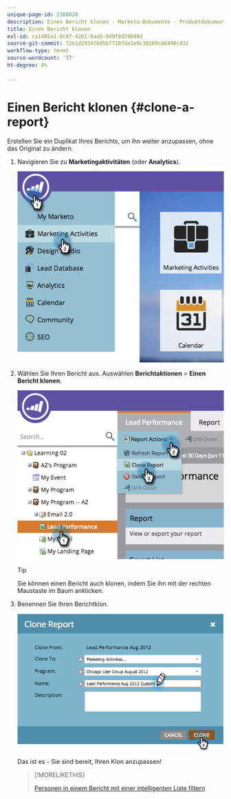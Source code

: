 ```yaml
---
unique-page-id: 2360028
description: Einen Bericht klonen - Marketo-Dokumente - Produktdokumentation
title: Einen Bericht klonen
exl-id: ca1485a1-0c07-4261-8aa5-9d9f8d29046d
source-git-commit: 72e1d29347bd5b77107da1e9c30169cb6490c432
workflow-type: tm+mt
source-wordcount: '77'
ht-degree: 0%

---
```


# Einen Bericht klonen {#clone-a-report}

Erstellen Sie ein Duplikat Ihres Berichts, um ihn weiter anzupassen, ohne das Original zu ändern.

1. Navigieren Sie zu **Marketingaktivitäten** (oder **Analytics**).

   ![](assets/image2014-9-16-14-3a23-3a46.png)

1. Wählen Sie Ihren Bericht aus. Auswählen **Berichtaktionen** > **Einen Bericht klonen**.

   ![](assets/image2014-9-16-14-3a23-3a53.png)

   >[!TIP]
   >
   >Sie können einen Bericht auch klonen, indem Sie ihn mit der rechten Maustaste im Baum anklicken.

1. Benennen Sie Ihren Berichtklon.

   ![](assets/image2014-9-16-14-3a23-3a57.png)

   Das ist es - Sie sind bereit, Ihren Klon anzupassen!

   >[!MORELIKETHIS]
   >
   >[Personen in einem Bericht mit einer intelligenten Liste filtern](/help/marketo/product-docs/reporting/basic-reporting/editing-reports/filter-people-in-a-report-with-a-smart-list.md)
